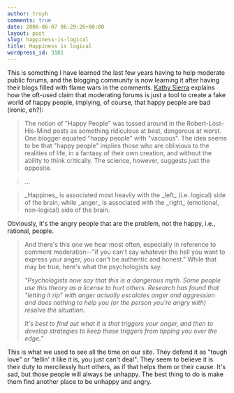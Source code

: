 ```yaml
---
author: troyh
comments: true
date: 2006-06-07 06:29:26+00:00
layout: post
slug: happiness-is-logical
title: Happiness is logical
wordpress_id: 3181
---
```


This is something I have learned the last few years having to help moderate public forums, and the blogging community is now learning it after having their blogs filled with flame wars in the comments. [Kathy Sierra](http://headrush.typepad.com/creating_passionate_users/2006/04/angrynegative_p.html)  explains how  the oft-used claim that moderating forums is just a tool to create a fake world of happy people, implying, of course, that happy people are bad (ironic, eh?):


<blockquote>The notion of "Happy People" was tossed around in the Robert-Lost-His-Mind posts as something ridiculous at best, dangerous at worst. One blogger equated "happy people" with "vacuous". The idea seems to be that "happy people" implies those who are oblivious to the realities of life, in a fantasy of their own creation, and without the ability to think critically. The science, however, suggests just the opposite.</blockquote>




<blockquote>...</blockquote>




<blockquote>_Happines_ is associated most heavily with the _left_ (i.e. logical) side of the brain, while _anger_ is associated with the _right_ (emotional, non-logical) side of the brain.</blockquote>


Obviously, it's the angry people that are the problem, not the happy, i.e., rational, people.


<blockquote>And there's this one we hear most often, especially in reference to comment moderation--"if you can't say whatever the hell you want to express your anger, you can't be authentic and honest." While that may be true, here's what the psychologists say:

_"Psychologists now say that this is a dangerous myth. Some people use this theory as a license to hurt others. Research has found that "letting it rip" with anger actually escalates anger and aggression and does nothing to help you (or the person you're angry with) resolve the situation._

_It's best to find out what it is that triggers your anger, and then to develop strategies to keep those triggers from tipping you over the edge."_</blockquote>


This is what we used to see all the time on our site. They defend it as "tough love" or "tellin' it like it is, you just can't deal". They seem to believe it is their duty to mercilessly hurt others, as if that helps them or their cause. It's sad, but those people will always be unhappy. The best thing to do is make them find another place to be unhappy and angry.
